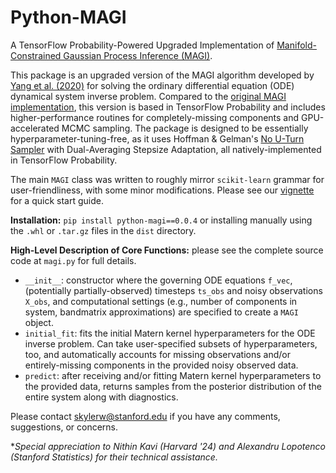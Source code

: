# Python-MAGI
A TensorFlow Probability-Powered Upgraded Implementation of [Manifold-Constrained Gaussian Process Inference (MAGI)](https://www.pnas.org/doi/10.1073/pnas.2020397118).

This package is an upgraded version of the MAGI algorithm developed by [Yang et al. (2020)](https://www.pnas.org/doi/10.1073/pnas.2020397118) for solving the ordinary differential equation (ODE) dynamical system inverse problem. Compared to the [original MAGI implementation](https://www.jstatsoft.org/article/view/v109i04), this version is based in TensorFlow Probability and includes higher-performance routines for completely-missing components and GPU-accelerated MCMC sampling. The package is designed to be essentially hyperparameter-tuning-free, as it uses Hoffman & Gelman's [No U-Turn Sampler](https://sites.stat.columbia.edu/gelman/research/published/nuts.pdf) with Dual-Averaging Stepsize Adaptation, all natively-implemented in TensorFlow Probability.

The main `MAGI` class was written to roughly mirror `scikit-learn` grammar for user-friendliness, with some minor modifications. Please see our [vignette](https://github.com/skbwu/Python-MAGI/blob/main/vignette.ipynb) for a quick start guide.

**Installation:** `pip install python-magi==0.0.4` or installing manually using the `.whl` or `.tar.gz` files in the `dist` directory.

**High-Level Description of Core Functions:** please see the complete source code at `magi.py` for full details.
- `__init__`: constructor where the governing ODE equations `f_vec`, (potentially partially-observed) timesteps `ts_obs` and noisy observations `X_obs`, and computational settings (e.g., number of components in system, bandmatrix approximations) are specified to create a `MAGI` object.
- `initial_fit`: fits the initial Matern kernel hyperparameters for the ODE inverse problem. Can take user-specified subsets of hyperparameters, too, and automatically accounts for missing observations and/or entirely-missing components in the provided noisy observed data.
- `predict`: after receiving and/or fitting Matern kernel hyperparameters to the provided data, returns samples from the posterior distribution of the entire system along with diagnostics.

Please contact [skylerw@stanford.edu](skylerw@stanford.edu) if you have any comments, suggestions, or concerns. 

**Special appreciation to Nithin Kavi (Harvard '24) and Alexandru Lopotenco (Stanford Statistics) for their technical assistance.*
